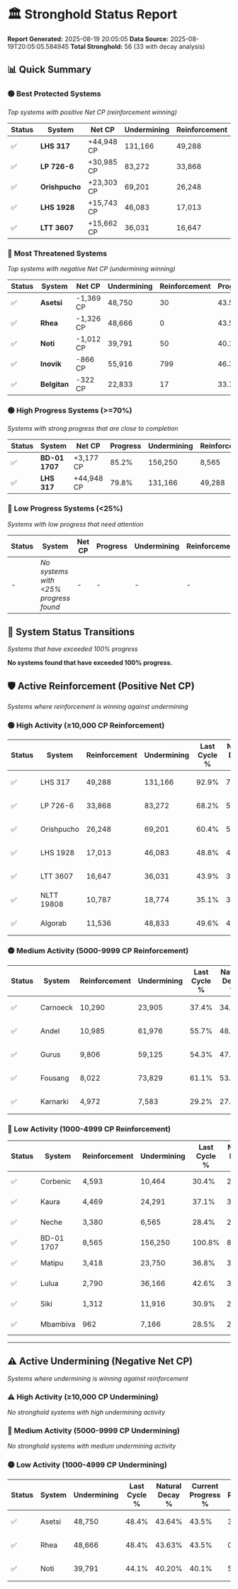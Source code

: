 # 🏛️ Stronghold Status Report

**Report Generated:** 2025-08-19 20:05:05
**Data Source:** 2025-08-19T20:05:05.584945
**Total Stronghold:** 56 (33 with decay analysis)

## 📊 Quick Summary

### 🟢 **Best Protected Systems**
*Top systems with positive Net CP (reinforcement winning)*

| Status | System | Net CP | Undermining | Reinforcement | Progress |
|--------|--------|--------|-------------|---------------|----------|
| ✅ | **LHS 317** | +44,948 CP | 131,166 | 49,288 | 79.8% |
| ✅ | **LP 726-6** | +30,985 CP | 83,272 | 33,868 | 59.9% |
| ✅ | **Orishpucho** | +23,303 CP | 69,201 | 26,248 | 53.5% |
| ✅ | **LHS 1928** | +15,743 CP | 46,083 | 17,013 | 44.2% |
| ✅ | **LTT 3607** | +15,662 CP | 36,031 | 16,647 | 40.3% |

### 🔴 **Most Threatened Systems**
*Top systems with negative Net CP (undermining winning)*

| Status | System | Net CP | Undermining | Reinforcement | Progress |
|--------|--------|--------|-------------|---------------|----------|
| ✅ | **Asetsi** | -1,369 CP | 48,750 | 30 | 43.5% |
| ✅ | **Rhea** | -1,326 CP | 48,666 | 0 | 43.5% |
| ✅ | **Noti** | -1,012 CP | 39,791 | 50 | 40.1% |
| ✅ | **Inovik** | -866 CP | 55,916 | 799 | 46.3% |
| ✅ | **Belgitan** | -322 CP | 22,833 | 17 | 33.7% |

### 🟢 **High Progress Systems (>=70%)**
*Systems with strong progress that are close to completion*

| Status | System | Net CP | Progress | Undermining | Reinforcement |
|--------|--------|--------|----------|-------------|---------------|
| ✅ | **BD-01 1707** | +3,177 CP | 85.2% | 156,250 | 8,565 |
| ✅ | **LHS 317** | +44,948 CP | 79.8% | 131,166 | 49,288 |

### 🔴 **Low Progress Systems (<25%)**
*Systems with low progress that need attention*

| Status | System | Net CP | Progress | Undermining | Reinforcement |
|--------|--------|--------|----------|-------------|---------------|
| - | *No systems with <25% progress found* | - | - | - | - |
## 🔄 System Status Transitions
*Systems that have exceeded 100% progress*

**No systems found that have exceeded 100% progress.**

## 🛡️ Active Reinforcement (Positive Net CP)
*Systems where reinforcement is winning against undermining*

### 🟢 High Activity (≥10,000 CP Reinforcement)

| Status | System | Reinforcement | Undermining | Last Cycle % | Natural Decay % | Current Progress % | Current CP | Net CP | Activity |
|--------|--------|---------------|-------------|--------------|-----------------|-------------------|------------|--------|----------|
| ✅ | LHS 317 | 49,288 | 131,166 | 92.9% | 75.31% | 79.8% | 797,999 | +44,948 | 🟢 High Reinforcement |
| ✅ | LP 726-6 | 33,868 | 83,272 | 68.2% | 56.80% | 59.9% | 599,000 | +30,985 | 🟢 High Reinforcement |
| ✅ | Orishpucho | 26,248 | 69,201 | 60.4% | 51.17% | 53.5% | 535,000 | +23,303 | 🟢 High Reinforcement |
| ✅ | LHS 1928 | 17,013 | 46,083 | 48.8% | 42.63% | 44.2% | 442,000 | +15,743 | 🟢 High Reinforcement |
| ✅ | LTT 3607 | 16,647 | 36,031 | 43.9% | 38.73% | 40.3% | 402,999 | +15,662 | 🟢 High Reinforcement |
| ✅ | NLTT 19808 | 10,787 | 18,774 | 35.1% | 32.15% | 33.2% | 332,000 | +10,529 | 🟢 High Reinforcement |
| ✅ | Algorab | 11,536 | 48,833 | 49.6% | 43.68% | 44.7% | 447,000 | +10,170 | 🟢 High Reinforcement |

### 🟡 Medium Activity (5000-9999 CP Reinforcement)

| Status | System | Reinforcement | Undermining | Last Cycle % | Natural Decay % | Current Progress % | Current CP | Net CP | Activity |
|--------|--------|---------------|-------------|--------------|-----------------|-------------------|------------|--------|----------|
| ✅ | Carnoeck | 10,290 | 23,905 | 37.4% | 34.04% | 35.0% | 350,000 | +9,641 | 🟡 Medium Reinforcement |
| ✅ | Andel | 10,985 | 61,976 | 55.7% | 48.61% | 49.5% | 495,000 | +8,853 | 🟡 Medium Reinforcement |
| ✅ | Gurus | 9,806 | 59,125 | 54.3% | 47.60% | 48.4% | 484,000 | +7,982 | 🟡 Medium Reinforcement |
| ✅ | Fousang | 8,022 | 73,829 | 61.1% | 53.16% | 53.7% | 537,000 | +5,435 | 🟡 Medium Reinforcement |
| ✅ | Karnarki | 4,972 | 7,583 | 29.2% | 27.88% | 28.4% | 284,000 | +5,197 | 🟡 Medium Reinforcement |

### 🔴 Low Activity (1000-4999 CP Reinforcement)

| Status | System | Reinforcement | Undermining | Last Cycle % | Natural Decay % | Current Progress % | Current CP | Net CP | Activity |
|--------|--------|---------------|-------------|--------------|-----------------|-------------------|------------|--------|----------|
| ✅ | Corbenic | 4,593 | 10,464 | 30.4% | 28.94% | 29.4% | 294,000 | +4,597 | 🔵 Low Reinforcement |
| ✅ | Kaura | 4,469 | 24,291 | 37.1% | 34.29% | 34.7% | 347,000 | +4,077 | 🔵 Low Reinforcement |
| ✅ | Neche | 3,380 | 6,565 | 28.4% | 27.37% | 27.7% | 276,999 | +3,333 | 🔵 Low Reinforcement |
| ✅ | BD-01 1707 | 8,565 | 156,250 | 100.8% | 84.88% | 85.2% | 852,000 | +3,177 | 🔵 Low Reinforcement |
| ✅ | Matipu | 3,418 | 23,750 | 36.8% | 34.09% | 34.4% | 344,000 | +3,068 | 🔵 Low Reinforcement |
| ✅ | Lulua | 2,790 | 36,166 | 42.6% | 38.81% | 39.0% | 390,000 | +1,869 | 🔵 Low Reinforcement |
| ✅ | Siki | 1,312 | 11,916 | 30.9% | 29.56% | 29.7% | 297,000 | +1,415 | 🔵 Low Reinforcement |
| ✅ | Mbambiva | 962 | 7,166 | 28.5% | 27.69% | 27.8% | 278,000 | +1,121 | 🔵 Low Reinforcement |


---

## ⚠️ Active Undermining (Negative Net CP)
*Systems where undermining is winning against reinforcement*

### ⚠️ High Activity (≥10,000 CP Undermining)

*No stronghold systems with high undermining activity*

### 🔶 Medium Activity (5000-9999 CP Undermining)

*No stronghold systems with medium undermining activity*

### 🟡 Low Activity (1000-4999 CP Undermining)

| Status | System | Undermining | Last Cycle % | Natural Decay % | Current Progress % | Reinforcement | Current CP | Net CP | Activity |
|--------|--------|-------------|--------------|-----------------|-------------------|---------------|------------|--------|----------|
| ✅ | Asetsi | 48,750 | 48.4% | 43.64% | 43.5% | 30 | 435,000 | -1,369 | 🟡 Low Undermining |
| ✅ | Rhea | 48,666 | 48.4% | 43.63% | 43.5% | 0 | 435,000 | -1,326 | 🟡 Low Undermining |
| ✅ | Noti | 39,791 | 44.1% | 40.20% | 40.1% | 50 | 401,000 | -1,012 | 🟡 Low Undermining |

